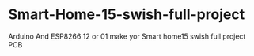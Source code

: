 # Smart-Home-15-swish-full-project
Arduino And ESP8266 12 or 01 make yor Smart home15 swish full project PCB
